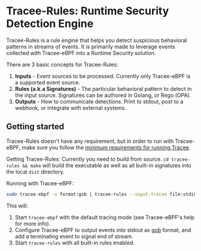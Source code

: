 # Tracee-Rules: Runtime Security Detection Engine

Tracee-Rules is a rule engine that helps you detect suspicious behavioral patterns in streams of events. It is primarily made to leverage events collected with Tracee-eBPF into a Runtime Security solution.  

There are 3 basic concepts for Tracee-Rules:

1. **Inputs** - Event sources to be processed. Currently only Tracee-eBPF is a supported event source.
2. **Rules (a.k.a Signatures)** - The particular behavioral pattern to detect in the input source. Signatures can be authored in Golang, or Rego (OPA).
3. **Outputs** - How to communicate detections. Print to stdout, post to a webhook, or integrate with external systems.

## Getting started

Tracee-Rules doesn't have any requirement, but in order to run with Tracee-eBPF, make sure you follow the [minimum requirements for running Tracee](TODO).

Getting Tracee-Rules:
Currently you need to build from source. `cd tracee-rules && make` will build the executable as well as all built-in signatures into the local `dist` directory.  

Running with Tracee-eBPF:

```bash
sudo tracee-ebpf -o format:gob | tracee-rules --input-tracee file:stdin --input-tracee format:gob
```

This will:
1. Start `tracee-ebpf` with the default tracing mode (see Tracee-eBPF's help for more info).
2. Configure Tracee-eBPF to output events into stdout as [gob](https://golang.org/pkg/encoding/gob/) format, and add a terminating event to signal end of stream.
3. Start `tracee-rules` with all built-in rules enabled.
